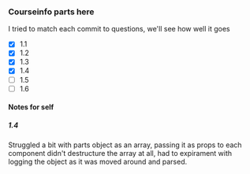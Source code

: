 ### Courseinfo parts here

I tried to match each commit to questions, we'll see how well it goes

- [x] 1.1
- [x] 1.2
- [x] 1.3
- [x] 1.4
- [ ] 1.5
- [ ] 1.6

#### Notes for self

##### 1.4
Struggled a bit with parts object as an array, passing it as props to each component didn't destructure the array at all, had to expirament with logging the object as it was moved around and parsed. 